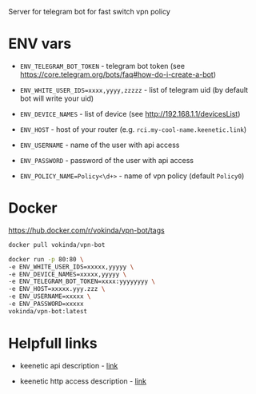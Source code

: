 Server for telegram bot for fast switch vpn policy

# ENV vars

- `ENV_TELEGRAM_BOT_TOKEN` - telegram bot token (see <https://core.telegram.org/bots/faq#how-do-i-create-a-bot>)

- `ENV_WHITE_USER_IDS=xxxx,yyyy,zzzzz` - list of telegram uid (by default bot will write your uid)

- `ENV_DEVICE_NAMES` - list of device (see <http://192.168.1.1/devicesList>)

- `ENV_HOST` - host of your router (e.g. `rci.my-cool-name.keenetic.link`)

- `ENV_USERNAME` - name of the user with api access

- `ENV_PASSWORD` - password of the user with api access

- `ENV_POLICY_NAME=Policy<\d+>` - name of vpn policy (default `Policy0`)

# Docker

<https://hub.docker.com/r/vokinda/vpn-bot/tags>

```bash
docker pull vokinda/vpn-bot

docker run -p 80:80 \
-e ENV_WHITE_USER_IDS=xxxxx,yyyyy \
-e ENV_DEVICE_NAMES=xxxxx,yyyyy \
-e ENV_TELEGRAM_BOT_TOKEN=xxxx:yyyyyyyy \
-e ENV_HOST=xxxxx.yyy.zzz \
-e ENV_USERNAME=xxxxx \
-e ENV_PASSWORD=xxxxx
vokinda/vpn-bot:latest 
```

# Helpfull links

- keenetic api description - [link](https://help.keenetic.com/hc/ru/categories/201757869)

- keenetic http access description - [link](https://help.keenetic.com/hc/ru/articles/11282223272092-%D0%9F%D1%80%D0%B8%D0%BC%D0%B5%D0%BD%D0%B5%D0%BD%D0%B8%D0%B5-%D0%BC%D0%B5%D1%82%D0%BE%D0%B4%D0%BE%D0%B2-API-%D0%BF%D0%BE%D1%81%D1%80%D0%B5%D0%B4%D1%81%D1%82%D0%B2%D0%BE%D0%BC-%D1%81%D0%B5%D1%80%D0%B2%D0%B8%D1%81%D0%B0-HTTP-Proxy)
